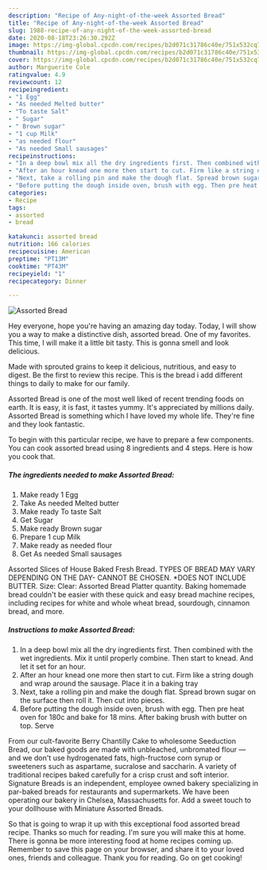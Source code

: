 ```yaml
---
description: "Recipe of Any-night-of-the-week Assorted Bread"
title: "Recipe of Any-night-of-the-week Assorted Bread"
slug: 1988-recipe-of-any-night-of-the-week-assorted-bread
date: 2020-08-18T23:26:30.292Z
image: https://img-global.cpcdn.com/recipes/b2d071c31786c40e/751x532cq70/assorted-bread-recipe-main-photo.jpg
thumbnail: https://img-global.cpcdn.com/recipes/b2d071c31786c40e/751x532cq70/assorted-bread-recipe-main-photo.jpg
cover: https://img-global.cpcdn.com/recipes/b2d071c31786c40e/751x532cq70/assorted-bread-recipe-main-photo.jpg
author: Marguerite Cole
ratingvalue: 4.9
reviewcount: 12
recipeingredient:
- "1 Egg"
- "As needed Melted butter"
- "To taste Salt"
- " Sugar"
- " Brown sugar"
- "1 cup Milk"
- "as needed flour"
- "As needed Small sausages"
recipeinstructions:
- "In a deep bowl mix all the dry ingredients first. Then combined with the wet ingredients. Mix it until properly combine. Then start to knead. And let it set for an hour."
- "After an hour knead one more then start to cut. Firm like a string dough and wrap around the sausage. Place it in a baking tray"
- "Next, take a rolling pin and make the dough flat. Spread brown sugar on the surface then roll it. Then cut into pieces."
- "Before putting the dough inside oven, brush with egg. Then pre heat oven for 180c and bake for 18 mins. After baking brush with butter on top. Serve"
categories:
- Recipe
tags:
- assorted
- bread

katakunci: assorted bread 
nutrition: 166 calories
recipecuisine: American
preptime: "PT13M"
cooktime: "PT43M"
recipeyield: "1"
recipecategory: Dinner

---
```



![Assorted Bread](https://img-global.cpcdn.com/recipes/b2d071c31786c40e/751x532cq70/assorted-bread-recipe-main-photo.jpg)

Hey everyone, hope you're having an amazing day today. Today, I will show you a way to make a distinctive dish, assorted bread. One of my favorites. This time, I will make it a little bit tasty. This is gonna smell and look delicious.

Made with sprouted grains to keep it delicious, nutritious, and easy to digest. Be the first to review this recipe. This is the bread i add different things to daily to make for our family.

Assorted Bread is one of the most well liked of recent trending foods on earth. It is easy, it is fast, it tastes yummy. It's appreciated by millions daily. Assorted Bread is something which I have loved my whole life. They're fine and they look fantastic.


To begin with this particular recipe, we have to prepare a few components. You can cook assorted bread using 8 ingredients and 4 steps. Here is how you cook that.

<!--inarticleads1-->

##### The ingredients needed to make Assorted Bread:

1. Make ready 1 Egg
1. Take As needed Melted butter
1. Make ready To taste Salt
1. Get  Sugar
1. Make ready  Brown sugar
1. Prepare 1 cup Milk
1. Make ready as needed flour
1. Get As needed Small sausages


Assorted Slices of House Baked Fresh Bread. TYPES OF BREAD MAY VARY DEPENDING ON THE DAY- CANNOT BE CHOSEN. *DOES NOT INCLUDE BUTTER. Size: Clear: Assorted Bread Platter quantity. Baking homemade bread couldn&#39;t be easier with these quick and easy bread machine recipes, including recipes for white and whole wheat bread, sourdough, cinnamon bread, and more. 

<!--inarticleads2-->

##### Instructions to make Assorted Bread:

1. In a deep bowl mix all the dry ingredients first. Then combined with the wet ingredients. Mix it until properly combine. Then start to knead. And let it set for an hour.
1. After an hour knead one more then start to cut. Firm like a string dough and wrap around the sausage. Place it in a baking tray
1. Next, take a rolling pin and make the dough flat. Spread brown sugar on the surface then roll it. Then cut into pieces.
1. Before putting the dough inside oven, brush with egg. Then pre heat oven for 180c and bake for 18 mins. After baking brush with butter on top. Serve


From our cult-favorite Berry Chantilly Cake to wholesome Seeduction Bread, our baked goods are made with unbleached, unbromated flour — and we don&#39;t use hydrogenated fats, high-fructose corn syrup or sweeteners such as aspartame, sucralose and saccharin. A variety of traditional recipes baked carefully for a crisp crust and soft interior. Signature Breads is an independent, employee owned bakery specializing in par-baked breads for restaurants and supermarkets. We have been operating our bakery in Chelsea, Massachusetts for. Add a sweet touch to your dollhouse with Miniature Assorted Breads. 

So that is going to wrap it up with this exceptional food assorted bread recipe. Thanks so much for reading. I'm sure you will make this at home. There is gonna be more interesting food at home recipes coming up. Remember to save this page on your browser, and share it to your loved ones, friends and colleague. Thank you for reading. Go on get cooking!
